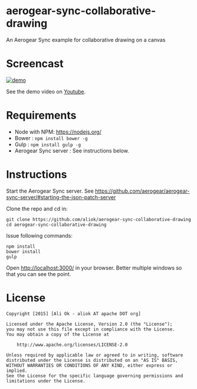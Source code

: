 # aerogear-sync-collaborative-drawing
An Aerogear Sync example for collaborative drawing on a canvas

# Screencast

<!--- See http://stackoverflow.com/questions/4279611/how-to-embed-a-video-into-github-readme-md --->
[![demo](http://img.youtube.com/vi/u69Z1NmTgnQ/0.jpg)](https://youtu.be/u69Z1NmTgnQ)

See the demo video on [Youtube](https://youtu.be/u69Z1NmTgnQ).

# Requirements

* Node with NPM: <https://nodejs.org/>
* Bower : `npm install bower -g`
* Gulp : `npm install gulp -g`
* Aerogear Sync server : See instructions below.

# Instructions

Start the Aerogear Sync server. See <https://github.com/aerogear/aerogear-sync-server/#starting-the-json-patch-server> 

Clone the repo and cd in:
    
    git clone https://github.com/aliok/aerogear-sync-collaborative-drawing
    cd aerogear-sync-collaborative-drawing

Issue following commands:

    npm install
    bower install
    gulp

Open <http://localhost:3000/> in your browser. Better multiple windows so that you can see the point.

# License

    Copyright [2015] [Ali Ok - aliok AT apache DOT org]
    
    Licensed under the Apache License, Version 2.0 (the "License");
    you may not use this file except in compliance with the License.
    You may obtain a copy of the License at
    
        http://www.apache.org/licenses/LICENSE-2.0
    
    Unless required by applicable law or agreed to in writing, software
    distributed under the License is distributed on an "AS IS" BASIS,
    WITHOUT WARRANTIES OR CONDITIONS OF ANY KIND, either express or implied.
    See the License for the specific language governing permissions and
    limitations under the License.


